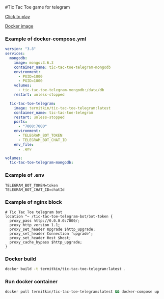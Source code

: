 #Tic Tac Toe game for telegram

[Click to play](https://t.me/noughts_and_crosses_game_bot)

[Docker image](https://hub.docker.com/repository/docker/termitkin/tic-tac-toe-telegram)

### Example of docker-compose.yml

```yml
version: "3.8"
services:
  mongodb:
    image: mongo:3.6.3
    container_name: tic-tac-toe-telegram-mongodb
    environment:
      - PUID=1000
      - PGID=1000
    volumes:
      - tic-tac-toe-telegram-mongodb:/data/db
    restart: unless-stopped

  tic-tac-toe-telegram:
    image: termitkin/tic-tac-toe-telegram:latest
    container_name: tic-tac-toe-telegram
    restart: unless-stopped
    ports:
      - "7000:7000"
    environment:
      - TELEGRAM_BOT_TOKEN
      - TELEGRAM_BOT_CHAT_ID
    env_file:
      - .env

volumes:
  tic-tac-toe-telegram-mongodb:
```

### Example of .env

```dotenv
TELEGRAM_BOT_TOKEN=token
TELEGRAM_BOT_CHAT_ID=chatId
```

### Example of nginx block

```nginx
# Tic Tac Toe telegram bot
location ^~ /tic-tac-toe-telegram-bot/bot-token {
  proxy_pass http://0.0.0.0:7000/;
  proxy_http_version 1.1;
  proxy_set_header Upgrade $http_upgrade;
  proxy_set_header Connection 'upgrade';
  proxy_set_header Host $host;
  proxy_cache_bypass $http_upgrade;
}
```

### Docker build

```bash
docker build -t termitkin/tic-tac-toe-telegram:latest .
```

### Run docker container

```bash
docker pull termitkin/tic-tac-toe-telegram:latest && docker-compose up -d
```
